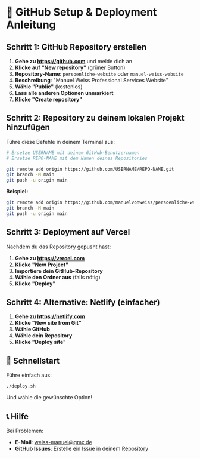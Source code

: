 # 🚀 GitHub Setup & Deployment Anleitung

## Schritt 1: GitHub Repository erstellen

1. **Gehe zu https://github.com** und melde dich an
2. **Klicke auf "New repository"** (grüner Button)
3. **Repository-Name**: `persoenliche-website` oder `manuel-weiss-website`
4. **Beschreibung**: "Manuel Weiss Professional Services Website"
5. **Wähle "Public"** (kostenlos)
6. **Lass alle anderen Optionen unmarkiert**
7. **Klicke "Create repository"**

## Schritt 2: Repository zu deinem lokalen Projekt hinzufügen

Führe diese Befehle in deinem Terminal aus:

```bash
# Ersetze USERNAME mit deinem GitHub-Benutzernamen
# Ersetze REPO-NAME mit dem Namen deines Repositories

git remote add origin https://github.com/USERNAME/REPO-NAME.git
git branch -M main
git push -u origin main
```

**Beispiel:**
```bash
git remote add origin https://github.com/manuelvonweiss/persoenliche-website.git
git branch -M main
git push -u origin main
```

## Schritt 3: Deployment auf Vercel

Nachdem du das Repository gepusht hast:

1. **Gehe zu https://vercel.com**
2. **Klicke "New Project"**
3. **Importiere dein GitHub-Repository**
4. **Wähle den Ordner aus** (falls nötig)
5. **Klicke "Deploy"**

## Schritt 4: Alternative: Netlify (einfacher)

1. **Gehe zu https://netlify.com**
2. **Klicke "New site from Git"**
3. **Wähle GitHub**
4. **Wähle dein Repository**
5. **Klicke "Deploy site"**

## 🎯 Schnellstart

Führe einfach aus:

```bash
./deploy.sh
```

Und wähle die gewünschte Option!

## 📞 Hilfe

Bei Problemen:
- **E-Mail**: weiss-manuel@gmx.de
- **GitHub Issues**: Erstelle ein Issue in deinem Repository
